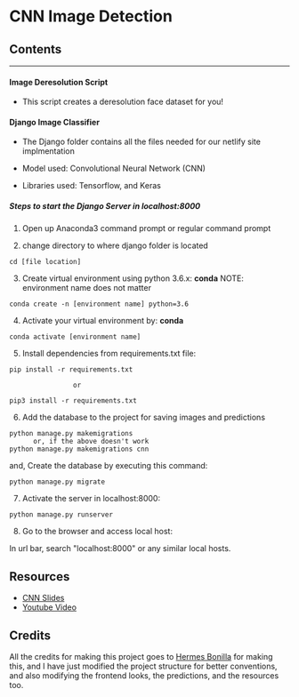 # CNN Image Detection

## Contents
---
  #### Image Deresolution Script
  - This script creates a deresolution face dataset for you!
  
  #### Django Image Classifier
  
  - The Django folder contains all the files needed for our netlify site implmentation
  
  - Model used: Convolutional Neural Network (CNN)
  - Libraries used: Tensorflow, and Keras
    
##### Steps to start the Django Server in localhost:8000
    
  1. Open up Anaconda3 command prompt or regular command prompt
  
  2. change directory to where django folder is located
  ```
  cd [file location]
  ```
  
  3. Create virtual environment using python 3.6.x:
  **conda**
  NOTE: environment name does not matter
  ```
  conda create -n [environment name] python=3.6
  ```
      
  4. Activate your virtual environment by:
  **conda**
  ```
  conda activate [environment name]
  ```
      
  5. Install dependencies from requirements.txt file:
  ```
  pip install -r requirements.txt
  
                  or
  
  pip3 install -r requirements.txt
  ```

  6. Add the database to the project for saving images and predictions
  ```
  python manage.py makemigrations
        or, if the above doesn't work
  python manage.py makemigrations cnn
  ```

  and, Create the database by executing this command:
  ```
  python manage.py migrate
  ```
      
  7. Activate the server in localhost:8000:
  ```
  python manage.py runserver
  ```
      
  8. Go to the browser and access local host:
  <p>In url bar, search "localhost:8000" or any similar local hosts.</p>
      

## Resources
- [CNN Slides](https://docs.google.com/presentation/d/1a0WRuEHIr7HNCJbs-l3ocstHtAtfSL8GbBNvRIgH0lU/edit#slide=id.g96c15fa444_1_3)
- [Youtube Video](https://www.youtube.com/watch?v=N7V_5FmjOug&feature=youtu.be&t=438)

## Credits

All the credits for making this project goes to [Hermes Bonilla](https://github.com/HermesBonilla) for making this, and I have just modified the project structure for better conventions, and also modifying the frontend looks, the predictions, and the resources too.
